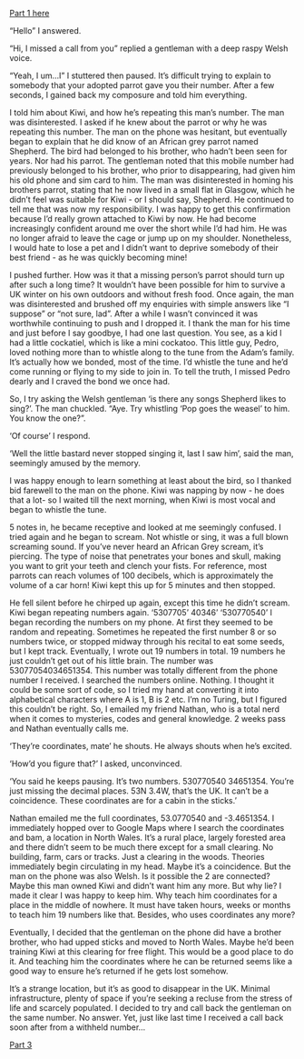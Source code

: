 [Part 1 here](https://www.reddit.com/r/nosleep/comments/uhe3ov/my_parrot_is_trying_to_tell_me_something_part_1/?utm_source=share&utm_medium=mweb)

“Hello” I answered.

“Hi, I missed a call from you” replied a gentleman with a deep raspy Welsh voice.

“Yeah, I um…I” I stuttered then paused. It’s difficult trying to explain to somebody that your adopted parrot gave you their number. After a few seconds, I gained back my composure and told him everything.

 I told him about Kiwi, and how he’s repeating this man’s number. The man was disinterested. I asked if he knew about the parrot or why he was repeating this number. The man on the phone was hesitant, but eventually began to explain that he did know of an African grey parrot named Shepherd. The bird had belonged to his brother, who hadn’t been seen for years. Nor had his parrot. The gentleman noted that this mobile number had previously belonged to his brother, who prior to disappearing, had given him his old phone and sim card to him. The man was disinterested in homing his brothers parrot, stating that he now lived in a small flat in Glasgow, which he didn’t feel was suitable for Kiwi - or I should say, Shepherd. He continued to tell me that was now my responsibility. I was happy to get this confirmation because I’d really grown attached to Kiwi by now. He had become increasingly confident around me over the short while I’d had him. He was no longer afraid to leave the cage or jump up on my shoulder. Nonetheless, I would hate to lose a pet and I didn’t want to deprive somebody of their best friend - as he was quickly becoming mine! 

I pushed further. How was it that a missing person’s parrot should turn up after such a long time? It wouldn’t have been possible for him to survive a UK winter on his own outdoors and without fresh food. Once again, the man was disinterested and brushed off my enquiries with simple answers like “I suppose” or “not sure, lad”. After a while I wasn’t convinced it was worthwhile continuing to push and I dropped it. I thank the man for his time and just before I say goodbye, I had one last question. You see, as a kid I had a little cockatiel, which is like a mini cockatoo. This little guy, Pedro, loved nothing more than to whistle along to the tune from the Adam’s family. It’s actually how we bonded, most of the time. I’d whistle the tune and he’d come running or flying to my side to join in. To tell the truth, I missed Pedro dearly and I craved the bond we once had. 

So, I try asking the Welsh gentleman ‘is there any songs Shepherd likes to sing?’. The man chuckled. “Aye. Try whistling ‘Pop goes the weasel’ to him. You know the one?”.

‘Of course’ I respond.

‘Well the little bastard never stopped singing it, last I saw him’, said the man, seemingly amused by the memory. 

I was happy enough to learn something at least about the bird, so I thanked bid farewell to the man on the phone. Kiwi was napping by now - he does that a lot-  so I waited till the next morning, when Kiwi is most vocal and began to whistle the tune. 

5 notes in, he became receptive and looked at me seemingly confused. I tried again and he began to scream. Not whistle or sing, it was a full blown screaming sound. If you’ve never heard an African Grey scream, it’s piercing. The type of noise that penetrates your bones and skull, making you want to grit your teeth and clench your fists. For reference, most parrots can reach volumes of 100 decibels, which is approximately the volume of a car horn! Kiwi kept this up for 5 minutes and then stopped. 

He fell silent before he chirped up again, except this time he didn’t scream. Kiwi began repeating numbers again. 
‘5307705’
40346’
‘530770540’
I began recording the numbers on my phone. At first they seemed to be random and repeating. Sometimes he repeated the first number 8 or so numbers twice, or stopped midway through his recital to eat some seeds, but I kept track. Eventually, I wrote out  19 numbers in total. 19 numbers he just couldn’t get out of his little brain.  The number was 53077054034651354. This number was totally different from the phone number I received. I searched the numbers online. Nothing. I thought it could be some sort of code, so I tried my hand at converting it into alphabetical characters where A is 1, B is 2 etc. I’m no Turing, but I figured this couldn’t be right. So, I emailed my friend Nathan, who is a total nerd when it comes to mysteries, codes and general knowledge. 2 weeks pass and Nathan eventually calls me.

‘They’re coordinates, mate’ he shouts. He always shouts when he’s excited.

‘How’d you figure that?’ I asked, unconvinced.

‘You said he keeps pausing. It’s two numbers.  530770540 34651354. You’re just missing the decimal places. 53N 3.4W, that’s the UK. It can’t be a coincidence. These coordinates are for a cabin in the sticks.’

Nathan emailed me the full coordinates, 53.0770540 and -3.4651354. I immediately hopped over to Google Maps where I search the coordinates and bam, a location in North Wales. It’s a rural place, largely forested area and there didn’t seem to be much there except for a small clearing. No building, farm, cars or tracks. Just a clearing in the woods. Theories immediately begin circulating in my head. Maybe it’s a coincidence.  But the man on the phone was also Welsh. Is it possible the 2 are connected? Maybe this man owned Kiwi and didn’t want him any more. But why lie? I made it clear I was happy to keep him. Why teach him coordinates for a place in the middle of nowhere. It must have taken hours, weeks or months to teach him 19 numbers like that. Besides, who uses coordinates any more?

Eventually, I decided that the gentleman on the phone did have a brother brother, who had upped sticks and moved to North Wales. Maybe he’d been training Kiwi at this clearing for free flight. This would be a good place to do it. And teaching him the coordinates where he can be returned seems like a good way to ensure he’s returned if he gets lost somehow. 

It’s a strange location, but it’s as good to disappear in the UK. Minimal infrastructure, plenty of space if you’re seeking a recluse from the stress of life and scarcely populated. I decided to try and call back the gentleman on the same number. No answer. Yet, just like last time I received a call back soon after from a withheld number…

[Part 3](https://www.reddit.com/r/nosleep/comments/ujzhb3/my_parrot_is_trying_to_tell_me_something_final/?utm_source=share&utm_medium=ios_app&utm_name=iossmf)
